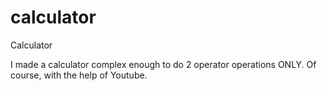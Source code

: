 # calculator

Calculator

I made a calculator complex enough to do 2 operator operations ONLY.
Of course, with the help of Youtube.
